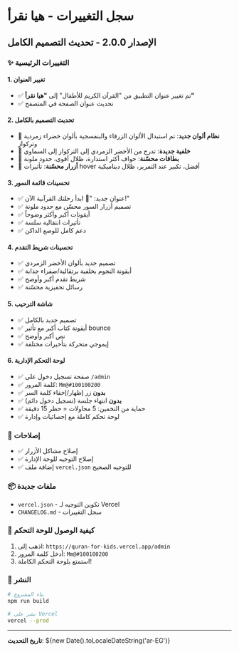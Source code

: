 # سجل التغييرات - هيا نقرأ

## الإصدار 2.0.0 - تحديث التصميم الكامل

### ✨ التغييرات الرئيسية

#### 1. تغيير العنوان
- ✅ تم تغيير عنوان التطبيق من "القرآن الكريم للأطفال" إلى **"هيا نقرأ"**
- ✅ تحديث عنوان الصفحة في المتصفح

#### 2. تحديث التصميم بالكامل
- 🎨 **نظام ألوان جديد**: تم استبدال الألوان الزرقاء والبنفسجية بألوان خضراء زمردية وتركواز
- 🎨 **خلفية جديدة**: تدرج من الأخضر الزمردي إلى التركواز إلى السماوي
- 🎨 **بطاقات محسّنة**: حواف أكثر استدارة، ظلال أقوى، حدود ملونة
- 🎨 **أزرار محسّنة**: تأثيرات hover أفضل، تكبير عند التمرير، ظلال ديناميكية

#### 3. تحسينات قائمة السور
- ✅ عنوان جديد: "🌟 ابدأ رحلتك القرآنية الآن!"
- ✅ تصميم أزرار السور محسّن مع حدود ملونة
- ✅ أيقونات أكبر وأكثر وضوحاً
- ✅ تأثيرات انتقالية سلسة
- ✅ دعم كامل للوضع الداكن

#### 4. تحسينات شريط التقدم
- ✅ تصميم جديد بألوان الأخضر الزمردي
- ✅ أيقونة النجوم بخلفية برتقالية/صفراء جذابة
- ✅ شريط تقدم أكبر وأوضح
- ✅ رسائل تحفيزية محسّنة

#### 5. شاشة الترحيب
- ✅ تصميم جديد بالكامل
- ✅ أيقونة كتاب أكبر مع تأثير bounce
- ✅ نص أكبر وأوضح
- ✅ إيموجي متحركة بتأخيرات مختلفة

#### 6. لوحة التحكم الإدارية
- ✅ صفحة تسجيل دخول على `/admin`
- ✅ كلمة المرور: `Mm@#100100200`
- ✅ **بدون** زر إظهار/إخفاء كلمة السر
- ✅ **بدون** انتهاء جلسة (تسجيل دخول دائم)
- ✅ حماية من التخمين: 5 محاولات = حظر 15 دقيقة
- ✅ لوحة تحكم كاملة مع إحصائيات وإدارة

### 🔧 إصلاحات
- ✅ إصلاح مشاكل الأزرار
- ✅ إصلاح التوجيه للوحة الإدارة
- ✅ إضافة ملف `vercel.json` للتوجيه الصحيح

### 📦 ملفات جديدة
- `vercel.json` - تكوين التوجيه لـ Vercel
- `CHANGELOG.md` - سجل التغييرات

### 🎯 كيفية الوصول للوحة التحكم
1. اذهب إلى: `https://quran-for-kids.vercel.app/admin`
2. أدخل كلمة المرور: `Mm@#100100200`
3. استمتع بلوحة التحكم الكاملة!

### 🚀 النشر
```bash
# بناء المشروع
npm run build

# نشر على Vercel
vercel --prod
```

---

**تاريخ التحديث**: ${new Date().toLocaleDateString('ar-EG')}